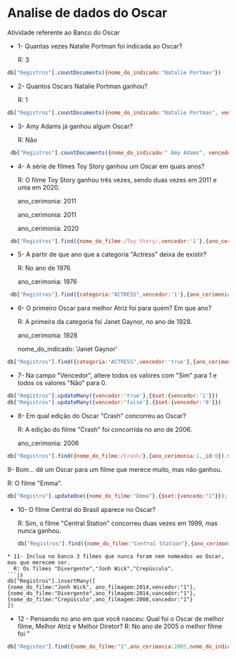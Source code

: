
# Analise de dados do Oscar

 Atividade referente ao Banco do Oscar

* 1- Quantas vezes Natalie Portman foi indicada ao Oscar?

   R: 3

```js
db["Registros"].countDocuments({nome_do_indicado:"Natalie Portman"})
```

* 2- Quantos Oscars Natalie Portman ganhou?

   R: 1

```js
db["Registros"].countDocuments({nome_do_indicado:"Natalie Portman", vencedor:'1'})
```

* 3- Amy Adams já ganhou algum Oscar?

   R: Não

```js
 db["Registros"].countDocuments({nome_do_indicado:" Amy Adams", vencedor:'0'})
```

* 4- A série de filmes Toy Story ganhou um Oscar em quais anos?

   R: O filme Toy Story ganhou três vezes, sendo duas vezes em 2011 e uma em 2020.

   ano_cerimonia: 2011

   ano_cerimonia: 2011

   ano_cerimonia: 2020

```js
 db["Registros"].find({nome_do_filme:/Toy Story/,vencedor:'1'},{ano_cerimonia:1,_id:0})
 ```

* 5- A partir de que ano que a categoria "Actress" deixa de existir?
 
   R: No ano de 1976

  ano_cerimonia: 1976

```js
 db["Registros"].find({categoria:"ACTRESS",vencedor:'1'},{ano_cerimonia:1,_id:0}).sort({ano_cerimonia:-1}).limit(1)
```

* 6- O primeiro Oscar para melhor Atriz foi para quem? Em que ano?

   R: A primeira da categoria foi Janet Gaynor, no ano de 1928.

   ano_cerimonia: 1928
  
   nome_do_indicado: 'Janet Gaynor'

```js
db["Registros"].find({categoria:"ACTRESS",vencedor:'true'},{ano_cerimonia:1,nome_do_indicado:1,_id:0}).sort({ano_cerimonia:1}).limi(1)
```

* 7- Na campo "Vencedor", altere todos os valores com "Sim" para 1 e todos os valores "Não" para 0.

```js
db["Registros"].updateMany({vencedor:'true'},{$set:{vencedor:'1'}})
db["Registros"].updateMany({vencedor:'false'},{$set:{vencedor:'0'}})
```


* 8- Em qual edição do Oscar "Crash" concorreu ao Oscar?

   R: A edição do filme "Crash" foi concorrida no ano de 2006.

   ano_cerimonia: 2006

```js
db["Registros"].find({nome_do_filme:/Crash/},{ano_cerimonia:1,_id:0}).sort({ano_cerimonia:-1}).limit(1)
```
 9- Bom... dê um Oscar para um filme que merece muito, mas não ganhou.

  R: O filme "Emma".
  ```js
  db["Registro"].updateOne({nome_do_filme:"Emma"},{$set:{vencedo:"1"}});
  ```

* 10- O filme Central do Brasil aparece no Oscar?

  R: Sim, o filme "Central Station" concorreu duas vezes em 1999, mas nunca ganhou.
  ```js
  db["Registros"].find({nome_do_filme:"Central Station"},{ano_cerimonia:1,_id:0}).sort({ano_cerimonia:-1}).pretty()
```
* 11- Inclua no banco 3 filmes que nunca foram nem nomeados ao Oscar, mas que merecem ser.
  R: Os filmes "Divergente","Jonh Wick","Crepúsculo".
```js
db["Registros"].insertMany([
{nome_do_filme:"Jonh Wick", ano_filmagem:2014,vencedor:"1"},
{nome_do_filme:"Divergente",ano_filmagem:2014,vancedor:"1"},
{nome_do_filme:"Crepúsculo",ano_filmagem:2008,vancedor:"1"}
]) 
```
* 12 - Pensando no ano em que você nasceu: Qual foi o Oscar de melhor filme, Melhor Atriz e Melhor Diretor?
 R: No ano de 2005 o melhor filme foi "
```js
db["Registos"].find({nome_do_filme:"1",ano_cerimonia:2005,nome_do_indicado:"1",categoria:"1",_id:0})



